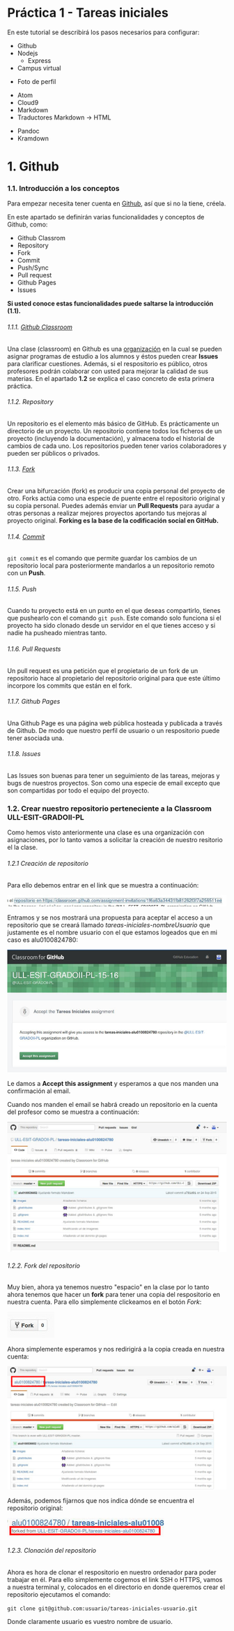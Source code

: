 # __Práctica 1 - Tareas iniciales__

En este tutorial se describirá los pasos necesarios  para configurar:

+  Github
+ Nodejs
  - Express
+ Campus virtual
 - Foto de perfil
+ Atom
+ Cloud9
+ Markdown
+ Traductores Markdown -> HTML
 - Pandoc
 - Kramdown


# 1. Github

### 1.1. Introducción a los conceptos
Para empezar necesita tener cuenta en [Github](https://github.com/), así que si no la tiene, créela.

En este apartado se definirán varias funcionalidades y conceptos de Github, como:
+ Github Classrom
+ Repository
+ Fork
+ Commit
+ Push/Sync
+ Pull request
+ Github Pages
+ Issues

__Si usted conoce estas funcionalidades puede saltarse la introducción (1.1).__

###### 1.1.1. [Github Classroom](https://education.github.com/guide)

Una clase (classroom) en Github es una [organización](https://help.github.com/articles/what-s-the-difference-between-user-and-organization-accounts/) en la cual se pueden asignar programas de estudio  a los alumnos y éstos pueden crear __Issues__ para clarificar cuestiones. Además, si el respositorio es público, otros profesores podrán colaborar con usted para mejorar la calidad de sus materias. En el apartado __1.2__ se explica el caso concreto de esta primera práctica.


###### 1.1.2. Repository

Un repositorio es el elemento más básico de GitHub. Es prácticamente un directorio de un proyecto. Un repositorio contiene todos los ficheros de un proyecto (incluyendo la documentación), y almacena todo el historial de cambios de cada uno. Los repositorios pueden tener varios colaboradores y pueden ser públicos o privados.

###### 1.1.3. [Fork](https://guides.github.com/activities/forking/)

Crear una bifurcación (fork) es producir una copia personal del proyecto de otro. Forks actúa como una especie de puente entre el repositorio original y su copia personal. Puedes además enviar un __Pull Requests__ para ayudar a otras personas a realizar mejores proyectos aportando tus mejoras al proyecto original. __Forking es la base de la codificación social en GitHub.__

###### 1.1.4. [Commit](https://git-scm.com/docs/git-commit)

`git commit` es el comando que permite guardar los cambios de un repositorio local para posteriormente mandarlos a un repositorio remoto con un __Push__.

###### 1.1.5. Push

Cuando tu proyecto está en un punto en el que deseas compartirlo, tienes que pushearlo con el comando `git push`. Este comando solo funciona si el proyecto ha sido clonado desde un servidor en el que tienes acceso y si nadie ha pusheado mientras tanto.

###### 1.1.6. Pull Requests

Un pull request es una petición que el propietario de un fork de un repositorio hace al propietario del repositorio original para que este último incorpore los commits que están en el fork.

###### 1.1.7. Github Pages

Una Github Page es una página web pública hosteada y publicada a través de Github. De modo que nuestro perfil de usuario o un respositorio puede tener asociada una.

###### 1.1.8. Issues

Las Issues son buenas para tener un seguimiento de las tareas, mejoras y bugs de nuestros proyectos. Son como una especie de email excepto que son compartidas por todo el equipo del proyecto.



### 1.2. Crear nuestro repositorio perteneciente a la Classroom ULL-ESIT-GRADOII-PL

Como hemos visto anteriormente una clase es una organización con asignaciones, por lo tanto vamos a solicitar la creación de nuestro resitorio el la clase.

###### 1.2.1 Creación de repositorio

Para ello debemos entrar en el link que se muestra a continuación:


![](./images/PL-1.2-1.jpg)

Entramos y se nos mostrará una propuesta para aceptar el acceso a un repositorio que se creará llamado *tareas-iniciales-nombreUsuario* que justamente es el nombre usuario con el que estamos logeados que en mi caso es alu0100824780:

![logo](./images/PL-1.2-2.jpg)

Le damos a __Accept this assignment__ y esperamos a que nos manden una confirmación al email.

Cuando nos manden el email se habrá creado un repositorio en la cuenta del profesor como se muestra a continuación:

![repository](./images/PL-1.2-3.jpg)


###### 1.2.2. Fork del repositorio

Muy bien, ahora ya tenemos nuestro "espacio" en la clase por lo tanto ahora tenemos que hacer un __fork__ para tener una copia del respositorio en nuestra cuenta. Para ello simplemente clickeamos en el botón *Fork*:

![fork](./images/PL-1.2-4.jpg)


Ahora simplemente esperamos y nos redirigirá a la copia creada en nuestra cuenta:


![our_repository](./images/PL-1.2-5.jpg)

Además, podemos fijarnos que nos indica dónde se encuentra el repositorio original:

![original_repository](./images/PL-1.2-6.jpg)


###### 1.2.3. Clonación del repositorio

Ahora es hora de clonar el respositorio en nuestro ordenador para poder trabajar en él. Para ello simplemente cogemos el link SSH o HTTPS, vamos a nuestra terminal y,  colocados en el directorio en donde queremos crear el repositorio ejecutamos el comando:

`git clone git@github.com:usuario/tareas-iniciales-usuario.git`

Donde claramente usuario es vuestro nombre de usuario.
